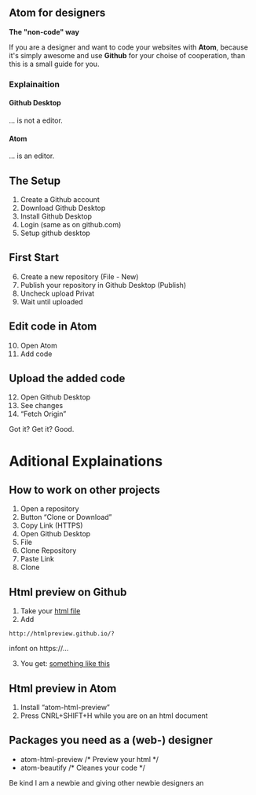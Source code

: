 Atom for designers
------------------------------------
**The "non-code" way**

If you are a designer and want to code your websites with **Atom**, because it's simply awesome and use **Github** for your choise of cooperation, than this is a small guide for you.

### Explainaition
#### Github Desktop
... is not a editor.

#### Atom
... is an editor.

## The Setup
1. Create a Github account
2. Download Github Desktop
3. Install Github Desktop
4. Login (same as on github.com)
5. Setup github desktop

## First Start
6. Create a new repository (File - New)
7. Publish your repository in Github Desktop (Publish)
8. Uncheck upload Privat
9. Wait until uploaded

## Edit code in Atom
10. Open Atom
11. Add code

## Upload the added code
12. Open Github Desktop
13. See changes
14. “Fetch Origin”

Got it? Get it? Good.

# Aditional Explainations

## How to work on other projects
1. Open a repository
2. Button “Clone or Download”
3. Copy Link (HTTPS)
4. Open Github Desktop
  1. File
  2. Clone Repository
  3. Paste Link
  4. Clone

## Html preview on Github
1. Take your [html file](https://github.com/fxmountain/website.build/blob/master/index.html)
2. Add 
```
http://htmlpreview.github.io/?
```
infont on https://…

3. You get: [something like this](http://htmlpreview.github.io/?https://github.com/fxmountain/website.build/blob/master/index.html)

## Html preview in Atom
1. Install “atom-html-preview”
2. Press CNRL+SHIFT+H while you are on an html document

## Packages you need as a (web-) designer
- atom-html-preview /* Preview your html */
- atom-beautify /* Cleanes your code */


Be kind I am a newbie and giving other newbie designers an 
